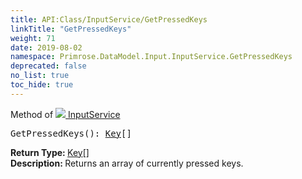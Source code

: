 ```yaml
---
title: API:Class/InputService/GetPressedKeys
linkTitle: "GetPressedKeys"
weight: 71
date: 2019-08-02
namespace: Primrose.DataModel.Input.InputService.GetPressedKeys
deprecated: false
no_list: true
toc_hide: true
---
```

Method of <a href="/docs/api-reference/Class/InputService"><img src="/icons/silk/controller.png"/>&nbsp;InputService</a>
<pre class="method-declaration">
GetPressedKeys(): <span><a class="type" href="/docs/api-reference/Enum/Key">Key</a>[]</span></pre>
<b>Return Type: </b>
<span><a class="type" href="/docs/api-reference/Enum/Key">Key</a>[]</span>
<br/>
<b>Description: </b>
Returns an array of currently pressed keys.

